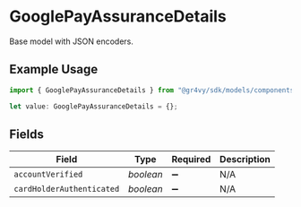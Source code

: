 # GooglePayAssuranceDetails

Base model with JSON encoders.

## Example Usage

```typescript
import { GooglePayAssuranceDetails } from "@gr4vy/sdk/models/components";

let value: GooglePayAssuranceDetails = {};
```

## Fields

| Field                     | Type                      | Required                  | Description               |
| ------------------------- | ------------------------- | ------------------------- | ------------------------- |
| `accountVerified`         | *boolean*                 | :heavy_minus_sign:        | N/A                       |
| `cardHolderAuthenticated` | *boolean*                 | :heavy_minus_sign:        | N/A                       |